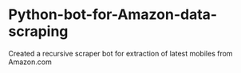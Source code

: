 # Python-bot-for-Amazon-data-scraping
Created a recursive scraper bot for extraction of latest mobiles from Amazon.com
